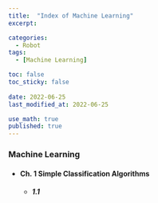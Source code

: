 ```yaml
---
title:  "Index of Machine Learning"
excerpt: 

categories:
  - Robot
tags:
  - [Machine Learning]

toc: false
toc_sticky: false
 
date: 2022-06-25
last_modified_at: 2022-06-25

use_math: true
published: true
---
```


### Machine Learning
- #### Ch. 1 Simple Classification Algorithms
  - ##### 1.1 